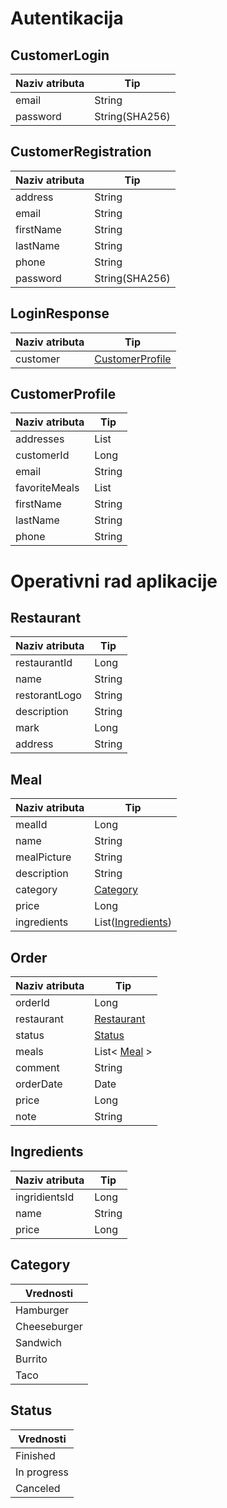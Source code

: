 # Autentikacija

## CustomerLogin
| Naziv atributa | Tip            |
|----------------|----------------|
| email          | String         |
| password       | String(SHA256) |

## CustomerRegistration
| Naziv atributa | Tip            |
|----------------|----------------|
| address        | String         |
| email          | String         |
| firstName      | String         |
| lastName       | String         |
| phone          | String         |
| password       | String(SHA256) |

## LoginResponse
| Naziv atributa | Tip                                 |
|----------------|-------------------------------------|
| customer       | [CustomerProfile](#customerprofile) |

## CustomerProfile
| Naziv atributa | Tip            |
|----------------|----------------|
| addresses      | List<String>   |
| customerId     | Long           |
| email          | String         |
| favoriteMeals  | List<String>   |
| firstName      | String         |
| lastName       | String         |
| phone          | String         |


# Operativni rad aplikacije

## Restaurant
| Naziv atributa | Tip    |
|----------------|--------|
| restaurantId   | Long   |
| name           | String |
| restorantLogo  | String |
| description    | String |
| mark           | Long   |
| address        | String |

## Meal
| Naziv atributa | Tip                               |
|----------------|-----------------------------------|
| mealId         | Long                              |
| name           | String                            |
| mealPicture    | String                            |
| description    | String                            |
| category       | [Category](#category)             |
| price          | Long                              |
| ingredients    | List([Ingredients](#ingredients)) |

## Order
| Naziv atributa | Tip                       |
|----------------|---------------------------|
| orderId        | Long                      |
| restaurant     | [Restaurant](#restaurant) |
| status         | [Status](#status)         |
| meals          | List< [Meal](#meal) >     |
| comment        | String                    |
| orderDate      | Date                      |
| price          | Long                      |
| note           | String                    |

## Ingredients
| Naziv atributa | Tip    |
|----------------|--------|
| ingridientsId  | Long   |
| name           | String |
| price          | Long   |

## Category
| Vrednosti    |
|--------------|
| Hamburger    |
| Cheeseburger |
| Sandwich     |
| Burrito      |
| Taco         |

## Status
| Vrednosti   |
|-------------|
| Finished    |
| In progress |
| Canceled    |
